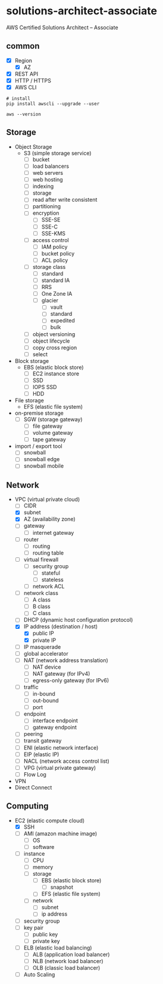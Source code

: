 # solutions-architect-associate
AWS Certified Solutions Architect – Associate  
  
## common
- [x] Region
  - [x] AZ
- [x] REST API
- [x] HTTP / HTTPS 
- [x] AWS CLI
```ShellSession
# install
pip install awscli --upgrade --user

aws --version
```
  
## Storage
- Object Storage
  - S3 (simple storage service)
    - [ ] bucket
    - [ ] load balancers
    - [ ] web servers
    - [ ] web hosting
    - [ ] indexing
    - [ ] storage
    - [ ] read after write consistent
    - [ ] partitioning
    - [ ] encryption
      - [ ] SSE-SE
      - [ ] SSE-C
      - [ ] SSE-KMS
    - [ ] access control
      - [ ] IAM policy
      - [ ] bucket policy
      - [ ] ACL policy
    - [ ] storage class
      - [ ] standard
      - [ ] standard IA
      - [ ] RRS
      - [ ] One Zone IA
      - [ ] glacier
        - [ ] vault
        - [ ] standard
        - [ ] expedited
        - [ ] bulk
    - [ ] object versioning
    - [ ] object lifecycle
    - [ ] copy cross region
    - [ ] select
- Block storage
  - EBS (elastic block store)
    - [ ] EC2 instance store
    - [ ] SSD
    - [ ] IOPS SSD
    - [ ] HDD
- File storage
  - EFS (elastic file system)
- on-premise storage
  - [ ] SGW (storage gateway)
    - [ ] file gateway
    - [ ] volume gateway
    - [ ] tape gateway
- import / export tool
  - [ ] snowball
  - [ ] snowball edge
  - [ ] snowball mobile

## Network
- VPC (virtual private cloud)
  - [ ] CIDR
  - [x] subnet
  - [x] AZ (availability zone)
  - [ ] gateway
    - [ ] internet gateway
  - [ ] router
    - [ ] routing
    - [ ] routing table
  - [ ] virtual firewall 
    - [ ] security group
      - [ ] stateful
      - [ ] stateless
    - [ ] network ACL 
  - [ ] network class
    - [ ] A class
    - [ ] B class
    - [ ] C class
  - [ ] DHCP (dynamic host configuration protocol)
  - [x] IP address (destination / host)
    - [x] public IP
    - [x] private IP
  - [ ] IP masquerade
  - [ ] global accelerator
  - [ ] NAT (network address translation)
    - [ ] NAT device
    - [ ] NAT gateway (for IPv4)
    - [ ] egress-only gateway (for IPv6)
  - [ ] traffic
    - [ ] in-bound
    - [ ] out-bound
    - [ ] port
  - [ ] endpoint
    - [ ] interface endpoint
    - [ ] gateway endpoint
  - [ ] peering
  - [ ] transit gateway
  - [ ] ENI (elastic network interface)
  - [ ] EIP (elastic IP)
  - [ ] NACL (network access control list)
  - [ ] VPG (virtual private gateway)
  - [ ] Flow Log
- VPN
- Direct Connect

## Computing
- EC2 (elastic compute cloud)
  - [x] SSH
  - [ ] AMI (amazon machine image)
    - [ ] OS
    - [ ] software
  - [ ] instance
    - [ ] CPU
    - [ ] memory
    - [ ] storage
      - [ ] EBS (elastic block store)
        - [ ] snapshot
      - [ ] EFS (elastic file system)
    - [ ] network
      - [ ] subnet
      - [ ] ip address
  - [ ] security group
  - [ ] key pair
    - [ ] public key
    - [ ] private key
  - [ ] ELB (elastic load balancing)
    - [ ] ALB (application load balancer)
    - [ ] NLB (network load balancer)
    - [ ] OLB (classic load balancer)
  - [ ] Auto Scaling
